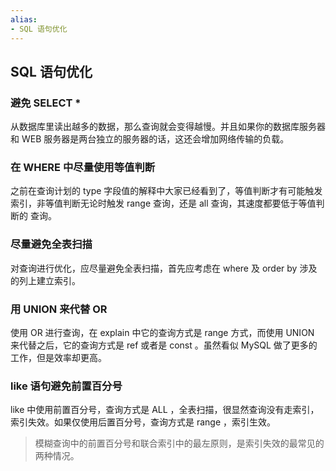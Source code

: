 ```yaml
---
alias: 
- SQL 语句优化
---
```


## SQL 语句优化

### 避免 SELECT * 

从数据库里读出越多的数据，那么查询就会变得越慢。并且如果你的数据库服务器和 WEB 服务器是两台独立的服务器的话，这还会增加网络传输的负载。

### 在 WHERE 中尽量使用等值判断

之前在查询计划的 type 字段值的解释中大家已经看到了，等值判断才有可能触发索引，非等值判断无论时触发 range 查询，还是 all 查询，其速度都要低于等值判断的 查询。

### 尽量避免全表扫描

对查询进行优化，应尽量避免全表扫描，首先应考虑在 where 及 order by 涉及的列上建立索引。

### 用 UNION 来代替 OR

使用 OR 进行查询，在 explain 中它的查询方式是 range 方式，而使用 UNION 来代替之后，它的查询方式是 ref 或者是 const 。虽然看似 MySQL 做了更多的工作，但是效率却更高。

### like 语句避免前置百分号

like 中使用前置百分号，查询方式是 ALL ，全表扫描，很显然查询没有走索引，索引失效。如果仅使用后置百分号，查询方式是 range ，索引生效。

> 模糊查询中的前置百分号和联合索引中的最左原则，是索引失效的最常见的两种情况。
